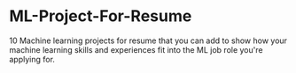 # ML-Project-For-Resume
10 Machine learning projects for resume that you can add to show how your machine learning skills and experiences fit into the ML job role you're applying for.
